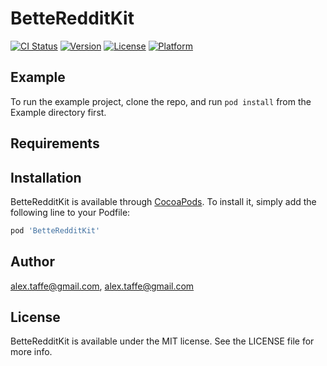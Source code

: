 # BetteRedditKit

[![CI Status](https://img.shields.io/travis/alex.taffe@gmail.com/BetteRedditKit.svg?style=flat)](https://travis-ci.org/alex.taffe@gmail.com/BetteRedditKit)
[![Version](https://img.shields.io/cocoapods/v/BetteRedditKit.svg?style=flat)](https://cocoapods.org/pods/BetteRedditKit)
[![License](https://img.shields.io/cocoapods/l/BetteRedditKit.svg?style=flat)](https://cocoapods.org/pods/BetteRedditKit)
[![Platform](https://img.shields.io/cocoapods/p/BetteRedditKit.svg?style=flat)](https://cocoapods.org/pods/BetteRedditKit)

## Example

To run the example project, clone the repo, and run `pod install` from the Example directory first.

## Requirements

## Installation

BetteRedditKit is available through [CocoaPods](https://cocoapods.org). To install
it, simply add the following line to your Podfile:

```ruby
pod 'BetteRedditKit'
```

## Author

alex.taffe@gmail.com, alex.taffe@gmail.com

## License

BetteRedditKit is available under the MIT license. See the LICENSE file for more info.
